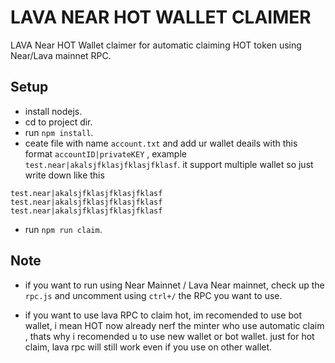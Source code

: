 # LAVA NEAR HOT WALLET CLAIMER

LAVA Near HOT Wallet claimer for automatic claiming HOT token using Near/Lava mainnet RPC.

## Setup
- install nodejs.
- cd to project dir.
- run ```npm install```.
- ceate file with name ```account.txt``` and add ur wallet deails with this format ```accountID|privateKEY``` , example ```test.near|akalsjfklasjfklasjfklasf```. it support multiple wallet
so just write down like this
```
test.near|akalsjfklasjfklasjfklasf
test.near|akalsjfklasjfklasjfklasf
test.near|akalsjfklasjfklasjfklasf
```
- run ```npm run claim```.

## Note
- if you want to run using Near Mainnet / Lava Near mainnet, check up the ```rpc.js``` and uncomment using ```ctrl+/``` the RPC you want to use.

- if you want to use lava RPC to claim hot, im recomended to use bot wallet, i mean HOT now already nerf the minter who use automatic claim , thats why i recomended u to use new wallet or bot wallet. just for hot claim, lava rpc will still work even if you use on other wallet.



